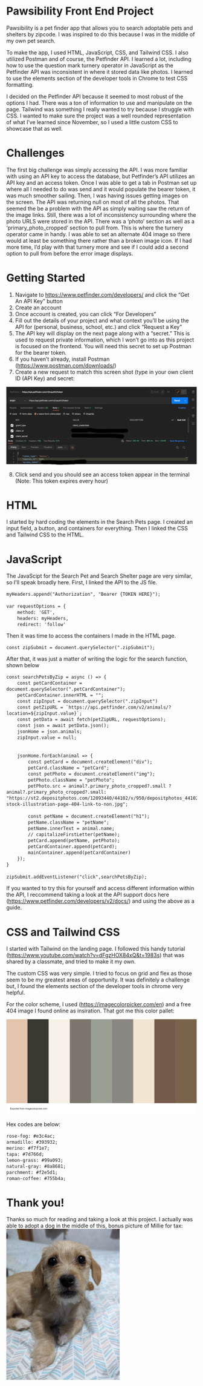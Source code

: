 # Pawsibility Front End Project
Pawsibility is a pet finder app that allows you to search adoptable pets and shelters by zipcode. I was inspired to do this because I was in the middle of my own pet search. 

To make the app, I used HTML, JavaScript, CSS, and Tailwind CSS. I also utilized Postman and of course, the Petfinder API. I learned a lot, including how to use the question mark turnery operator in JavaScript as the Petfinder API was inconsistent in where it stored data like photos. I learned to use the elements section of the developer tools in Chrome to test CSS formatting.


I decided on the Petfinder API because it seemed to most robust of the options I had. There was a ton of information to use and manipulate on the page. Tailwind was something I really wanted to try because I struggle with CSS. I wanted to make sure the project was a well rounded representation of what I’ve learned since November, so I used a little custom CSS to showcase that as well.

# Challenges
The first big challenge was simply accessing the API. I was more familiar with using an API key to access the database, but Petfinder’s API utilizes an API key and an access token. Once I was able to get a tab in Postman set up where all I needed to do was send and it would populate the bearer token, it was much smoother sailing. Then, I was having issues getting images on the screen. The API was returning null on most of all the photos. That seemed the be a problem with the API as simply waiting saw the return of the image links. Still, there was a lot of inconsistency surrounding where the photo URLS were stored in the API. There was a ‘photo’ section as well as a ‘primary_photo_cropped’ section to pull from. This is where the turnery operator came in handy. I was able to set an alternate 404 image so there would at least be something there rather than a broken image icon. If I had more time, I’d play with that turnery more and see if I could add a second option to pull from before the error image displays. 

# Getting Started
1.	Navigate to https://www.petfinder.com/developers/ and click the “Get An API Key” button
2.	Create an account
3.	Once account is created, you can click “For Developers”
4.	Fill out the details of your project and what context you’ll be using the API for (personal, business, school, etc.) and click “Request a Key”
5.	The API key will display on the next page along with a “secret.” This is used to request private information, which I won’t go into as this project is focused on the frontend. You will need this secret to set up Postman for the bearer token. 
6.	If you haven’t already, install Postman (https://www.postman.com/downloads/)
7.	Create a new request to match this screen shot (type in your own client ID (API Key) and secret:

<img src = ".\PostmanScreenShot.png">

8.	Click send and you should see an access token appear in the terminal (Note: This token expires every hour)

# HTML
I started by hard coding the elements in the Search Pets page. I created an input field, a button, and containers for everything. Then I linked the CSS and Tailwind CSS to the HTML. 

# JavaScript
The JavaScipt for the Search Pet and Search Shelter page are very similar, so I'll speak broadly here. First, I linked the API to the JS file. 
```var myHeaders = new Headers();
myHeaders.append("Authorization", "Bearer {TOKEN HERE}");

var requestOptions = {
    method: 'GET',
    headers: myHeaders,
    redirect: 'follow'
```
Then it was time to access the containers I made in the HTML page.
```const mainContainer = document.querySelector(".mainContainer");
const zipSubmit = document.querySelector(".zipSubmit");
```
After that, it was just a matter of writing the logic for the search function, shown below
```
const searchPetsByZip = async () => {
    const petCardContainer = document.querySelector(".petCardContainer");
    petCardContainer.innerHTML = "";
    const zipInput = document.querySelector(".zipInput")
    const petZipURL = `https://api.petfinder.com/v2/animals/?location=${zipInput.value}`;
    const petData = await fetch(petZipURL, requestOptions);
    const json = await petData.json();
    jsonHome = json.animals;
    zipInput.value = null;
    
    
    jsonHome.forEach(animal => {
        const petCard = document.createElement("div");
        petCard.className = "petCard";
        const petPhoto = document.createElement("img");
        petPhoto.className = "petPhoto";
        petPhoto.src = animal?.primary_photo_cropped?.small ? animal?.primary_photo_cropped?.small: "https://st2.depositphotos.com/12093440/44102/v/950/depositphotos_441020378-stock-illustration-page-404-link-to-non.jpg";
        
        const petName = document.createElement("h1");
        petName.className = "petName";
        petName.innerText = animal.name;
        // capitalizeFirstLetter(petName);
        petCard.append(petName, petPhoto);
        petCardContainer.append(petCard);
        mainContainer.append(petCardContainer)        
    });
}

zipSubmit.addEventListener("click",searchPetsByZip);
```
If you wanted to try this for yourself and access different information within the API, I reccommend taking a look at the API support docs here (https://www.petfinder.com/developers/v2/docs/) and using the above as a guide.

# CSS and Tailwind CSS
I started with Tailwind on the landing page. I followed this handy tutorial (https://www.youtube.com/watch?v=dFgzHOX84xQ&t=1983s) that was shared by a classmate, and tried to make it my own.

The custom CSS was very simple. I tried to focus on grid and flex as those seem to be my greatest areas of opportunity. It was definitely a challenge but, I found the elements section of the developer tools in chrome very helpful.

For the color scheme, I used (https://imagecolorpicker.com/en) and a free 404 image I found online as insiration. That got me this color pallet:

<img src = ".\Palette.png">

Hex codes are below:

```
rose-fog: #e3c4ac;
armadillo: #393932;
merino: #f7f1e7;
tapa: #7d766d;
lemon-grass: #99a093;
natural-gray: #8a8681;
parchment: #f2e5d1;
roman-coffee: #755b4a;
```

# Thank you!
Thanks so much for reading and taking a look at this project. I actually was able to adopt a dog in the middle of this, bonus picture of Millie for tax:
<img src = ".\millie.jpg" width="300">

